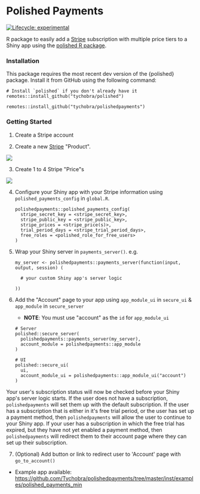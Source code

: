 # Polished Payments

[![Lifecycle: experimental](https://img.shields.io/badge/lifecycle-maturing-blue.svg)](https://www.tidyverse.org/lifecycle/#maturing)

R package to easily add a [Stripe](https://stripe.com/) subscription with multiple price tiers to a Shiny app using the [polished R package](https://github.com/Tychobra/polished).

### Installation

This package requires the most recent dev version of the {polished} package.  Install it from GitHub using the following command:

```
# Install `polished` if you don't already have it
remotes::install_github("tychobra/polished")

remotes::install_github("tychobra/polishedpayments")
```

### Getting Started

1. Create a Stripe account  

2. Create a new [Stripe](https://stripe.com/) "Product".  
  
![](https://res.cloudinary.com/dxqnb8xjb/image/upload/v1599855757/Screen_Shot_2020-09-11_at_3.19.38_PM_hq6c89.png)

3. Create 1 to 4 Stripe "Price"s  
  
![](https://res.cloudinary.com/dxqnb8xjb/image/upload/v1599855858/Screen_Shot_2020-09-11_at_4.23.43_PM_pgrt4r.png)

4. Configure your Shiny app with your Stripe information using `polished_payments_config` in `global.R`.  
  
      ```
      polishedpayments::polished_payments_config(
        stripe_secret_key = <stripe_secret_key>,
        stripe_public_key = <stripe_public_key>,
        stripe_prices = <stripe_price(s)>,
        trial_period_days = <stripe_trial_period_days>,
        free_roles = <polished_role_for_free_users>
      )
      ```

5. Wrap your Shiny server in `payments_server()`. e.g.

      ```
      my_server <- polishedpayments::payments_server(function(input, output, session) (
        
        # your custom Shiny app's server logic
        
      ))
      
      ```
  
6. Add the "Account" page to your app using `app_module_ui` in `secure_ui` & `app_module` in `secure_server`   
  
    - **NOTE**: You must use "account" as the `id` for `app_module_ui`  
    
    ```
    # Server
    polished::secure_server(
      polishedpayments::payments_server(my_server), 
      account_module = polishedpayments::app_module
    )
    
    # UI
    polished::secure_ui(
      ui,
      account_module_ui = polishedpayments::app_module_ui("account")
    )
    ```
  
Your user's subscription status will now be checked before your Shiny app's server logic starts.  If the user does not have a subscription, `polishedpayments` will set them up with the default subscription.  If the user has a subscription that is either in it's free trial period, or the user has set up a payment method, then `polishedpayments` will allow the user to continue to your Shiny app.   If your user has a subscription in which the free trial has expired, but they have not yet enabled a payment method, then `polishedpayments` will redirect them to their account page where they can set up their subscription.   
  
7. (Optional) Add button or link to redirect user to 'Account' page with `go_to_account()`  

- Example app available: <a href="https://github.com/Tychobra/polishedpayments/tree/master/inst/examples/polished_payments_min">https://github.com/Tychobra/polishedpayments/tree/master/inst/examples/polished_payments_min</a>

